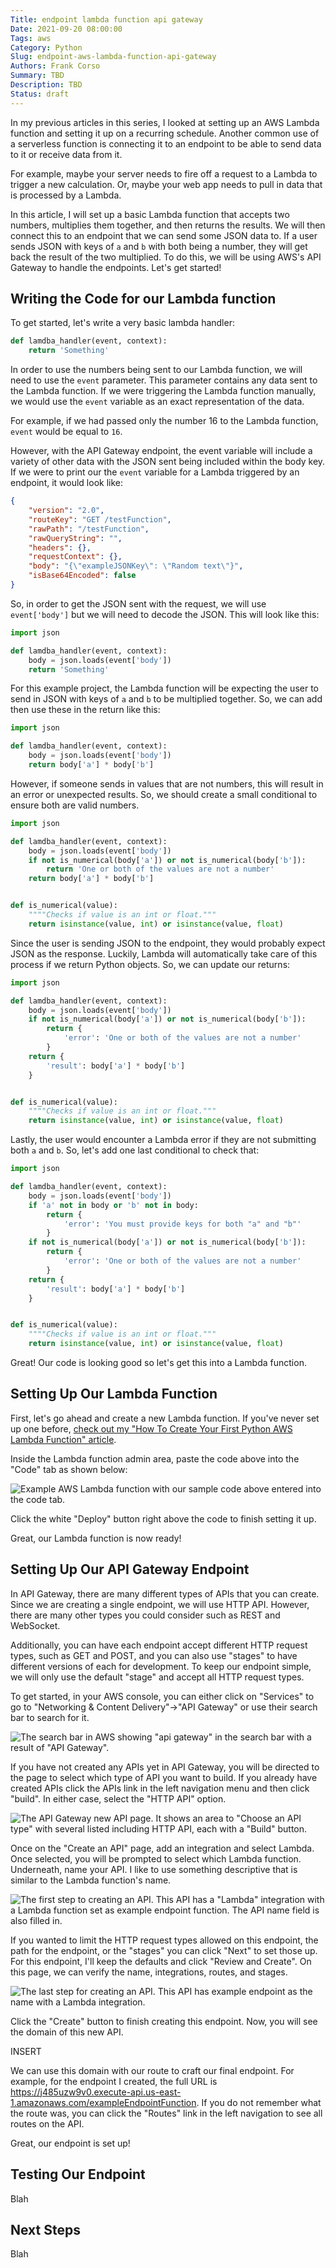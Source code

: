 ```yaml
---
Title: endpoint lambda function api gateway
Date: 2021-09-20 08:00:00
Tags: aws
Category: Python
Slug: endpoint-aws-lambda-function-api-gateway
Authors: Frank Corso
Summary: TBD
Description: TBD
Status: draft
---
```

In my previous articles in this series, I looked at setting up an AWS Lambda function and setting it up on a recurring schedule. Another common use of a serverless function is connecting it to an endpoint to be able to send data to it or receive data from it.

For example, maybe your server needs to fire off a request to a Lambda to trigger a new calculation. Or, maybe your web app needs to pull in data that is processed by a Lambda.

In this article, I will set up a basic Lambda function that accepts two numbers, multiplies them together, and then returns the results. We will then connect this to an endpoint that we can send some JSON data to. If a user sends JSON with keys of `a` and `b` with both being a number, they will get back the result of the two multiplied. To do this, we will be using AWS's API Gateway to handle the endpoints. Let's get started!

## Writing the Code for our Lambda function

To get started, let's write a very basic lambda handler:

```python
def lamdba_handler(event, context):
    return 'Something'
```

In order to use the numbers being sent to our Lambda function, we will need to use the `event` parameter. This parameter contains any data sent to the Lambda function. If we were triggering the Lambda function manually, we would use the `event` variable as an exact representation of the data.

For example, if we had passed only the number 16 to the Lambda function, `event` would be equal to `16`.

However, with the API Gateway endpoint, the event variable will include a variety of other data with the JSON sent being included within the body key. If we were to print our the `event` variable for a Lambda triggered by an endpoint, it would look like:

```json
{
    "version": "2.0",
    "routeKey": "GET /testFunction",
    "rawPath": "/testFunction",
    "rawQueryString": "",
    "headers": {},
    "requestContext": {},
    "body": "{\"exampleJSONKey\": \"Random text\"}",
    "isBase64Encoded": false
}
```

So, in order to get the JSON sent with the request, we will use `event['body']` but we will need to decode the JSON. This will look like this:

```python
import json

def lamdba_handler(event, context):
    body = json.loads(event['body'])
    return 'Something'
```

For this example project, the Lambda function will be expecting the user to send in JSON with keys of `a` and `b` to be multiplied together. So, we can add then use these in the return like this:

```python
import json

def lamdba_handler(event, context):
    body = json.loads(event['body'])
    return body['a'] * body['b']
```

However, if someone sends in values that are not numbers, this will result in an error or unexpected results. So, we should create a small conditional to ensure both are valid numbers.

```python
import json

def lamdba_handler(event, context):
    body = json.loads(event['body'])
    if not is_numerical(body['a']) or not is_numerical(body['b']):
        return 'One or both of the values are not a number'
    return body['a'] * body['b']


def is_numerical(value):
    """"Checks if value is an int or float."""
    return isinstance(value, int) or isinstance(value, float)
```

Since the user is sending JSON to the endpoint, they would probably expect JSON as the response. Luckily, Lambda will automatically take care of this process if we return Python objects. So, we can update our returns:

```python
import json

def lamdba_handler(event, context):
    body = json.loads(event['body'])
    if not is_numerical(body['a']) or not is_numerical(body['b']):
        return {
            'error': 'One or both of the values are not a number'
        }
    return {
        'result': body['a'] * body['b']
    }


def is_numerical(value):
    """"Checks if value is an int or float."""
    return isinstance(value, int) or isinstance(value, float)
```

Lastly, the user would encounter a Lambda error if they are not submitting both `a` and `b`. So, let's add one last conditional to check that:


```python
import json

def lamdba_handler(event, context):
    body = json.loads(event['body'])
    if 'a' not in body or 'b' not in body:
        return {
            'error': 'You must provide keys for both "a" and "b"'
        }
    if not is_numerical(body['a']) or not is_numerical(body['b']):
        return {
            'error': 'One or both of the values are not a number'
        }
    return {
        'result': body['a'] * body['b']
    }


def is_numerical(value):
    """"Checks if value is an int or float."""
    return isinstance(value, int) or isinstance(value, float)
```

Great! Our code is looking good so let's get this into a Lambda function.

## Setting Up Our Lambda Function

First, let's go ahead and create a new Lambda function. If you've never set up one before, [check out my "How To Create Your First Python AWS Lambda Function" article](https://frankcorso.dev/python-aws-lambda-function.html).

Inside the Lambda function admin area, paste the code above into the "Code" tab as shown below:

![Example AWS Lambda function with our sample code above entered into the code tab.]({static}/images/aws-lambda-example-endpoint-function-code.png)

Click the white "Deploy" button right above the code to finish setting it up.

Great, our Lambda function is now ready!

## Setting Up Our API Gateway Endpoint

In API Gateway, there are many different types of APIs that you can create. Since we are creating a single endpoint, we will use HTTP API. However, there are many other types you could consider such as REST and WebSocket.

Additionally, you can have each endpoint accept different HTTP request types, such as GET and POST, and you can also use "stages" to have different versions of each for development. To keep our endpoint simple, we will only use the default "stage" and accept all HTTP request types.

To get started, in your AWS console, you can either click on "Services" to go to "Networking & Content Delivery"->"API Gateway" or use their search bar to search for it.

![The search bar in AWS showing "api gateway" in the search bar with a result of "API Gateway".]({static}/images/aws-api-gateway-search.png)

If you have not created any APIs yet in API Gateway, you will be directed to the page to select which type of API you want to build. If you already have created APIs click the APIs link in the left navigation menu and then click "build". In either case, select the "HTTP API" option.

![The API Gateway new API page. It shows an area to "Choose an API type" with several listed including HTTP API, each with a "Build" button.]({static}/images/aws-api-gateway-api-options.png)

Once on the "Create an API" page, add an integration and select Lambda. Once selected, you will be prompted to select which Lambda function. Underneath, name your API. I like to use something descriptive that is similar to the Lambda function's name.

![The first step to creating an API. This API has a "Lambda" integration with a Lambda function set as example endpoint function. The API name field is also filled in.]({static}/images/aws-api-gateway-create-api-step-1.png)

If you wanted to limit the HTTP request types allowed on this endpoint, the path for the endpoint, or the "stages" you can click "Next" to set those up. For this endpoint, I'll keep the defaults and click "Review and Create". On this page, we can verify the name, integrations, routes, and stages.

![The last step for creating an API. This API has example endpoint as the name with a Lambda integration.]({static}/images/aws-api-gateway-create-api-step-4.png)

Click the "Create" button to finish creating this endpoint. Now, you will see the domain of this new API.

INSERT

We can use this domain with our route to craft our final endpoint. For example, for the endpoint I created, the full URL is https://j485uzw9v0.execute-api.us-east-1.amazonaws.com/exampleEndpointFunction. If you do not remember what the route was, you can click the "Routes" link in the left navigation to see all routes on the API.

Great, our endpoint is set up!

## Testing Our Endpoint

Blah

## Next Steps

Blah
